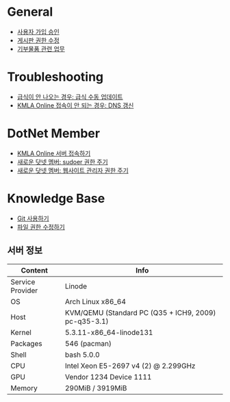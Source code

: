 # General

* [사용자 가입 승인](/guides/allow-signin.md)
* [게시판 권한 수정](/guides/change-board-access.md)
* [기부물품 관련 업무](/guides/donation.md)

# Troubleshooting

* [급식이 안 나오는 경우: 급식 수동 업데이트](/guides/food-update.md)
* [KMLA Online 접속이 안 되는 경우: DNS 갱신](/guides/renew-dns.md)

# DotNet Member

* [KMLA Online 서버 접속하기](/guides/connect-server.md)
* [새로운 닷넷 멤버: sudoer 권한 주기](/guides/new-sudoer.md)
* [새로운 닷넷 멤버: 웹사이트 관리자 권한 주기](/guides/new-website-admin.md)

# Knowledge Base

* [Git 사용하기](/guides/git.md)
* [파일 권한 수정하기](/guides/chmod.md)

## 서버 정보

| Content          | Info                                                  |
|------------------|-------------------------------------------------------|
| Service Provider | Linode                                                |
| OS               | Arch Linux x86_64                                     |
| Host             | KVM/QEMU (Standard PC (Q35 + ICH9, 2009) pc-q35-3.1)  |
| Kernel           | 5.3.11-x86_64-linode131                               |
| Packages         | 546 (pacman)                                          |
| Shell            | bash 5.0.0                                            |
| CPU              | Intel Xeon E5-2697 v4 (2) @ 2.299GHz                  |
| GPU              | Vendor 1234 Device 1111                               |
| Memory           | 290MiB / 3919MiB                                      |
